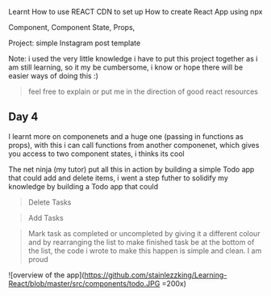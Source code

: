 
Learnt
How to use REACT CDN to set up
How to create React App using npx

Component,
Component State,
Props,


Project: simple Instagram post template


Note: i used the very little knowledge i have to put this project together as i am still learning,
so it my be cumbersome, i know or hope there will be easier ways of doing this :) 

>feel free to explain or put me in the direction of good react resources


## Day 4
I learnt more on componenets and a huge one (passing in functions as props), with this i can call functions from another componenet, which gives you access to two component states, i thinks its cool

The net ninja (my tutor) put all this in action by building a simple Todo app that could add and delete items, i went a step futher to solidify my knowledge by building a Todo app that could 

>Delete Tasks

> Add Tasks

>Mark task as completed or uncompleted by giving it a different colour and by rearranging the list to make finished task be at the bottom of the list, the code i wrote to make this happen is simple and clean. I am proud


 ![overview of the app](https://github.com/stainlezzking/Learning-React/blob/master/src/components/todo.JPG =200x)
